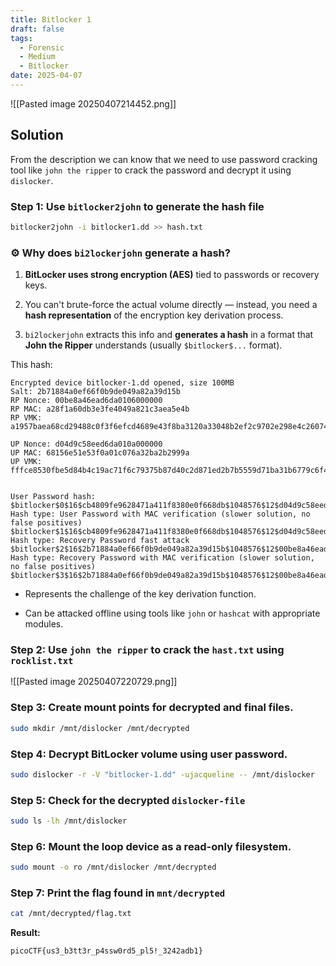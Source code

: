 ```yaml
---
title: Bitlocker 1
draft: false
tags:
  - Forensic
  - Medium
  - Bitlocker
date: 2025-04-07
---
```

![[Pasted image 20250407214452.png]]
## Solution
From the description we can know that we need to use password cracking tool like `john the ripper` to crack the password and decrypt it using `dislocker`.

### Step 1: Use `bitlocker2john` to generate the hash file

```bash
bitlocker2john -i bitlocker1.dd >> hash.txt
```
### ⚙️ Why does `bi2lockerjohn` generate a hash?
1. **BitLocker uses strong encryption (AES)** tied to passwords or recovery keys.
    
2. You can't brute-force the actual volume directly — instead, you need a **hash representation** of the encryption key derivation process.
    
3. `bi2lockerjohn` extracts this info and **generates a hash** in a format that **John the Ripper** understands (usually `$bitlocker$...` format).
    

This hash:
```hash
Encrypted device bitlocker-1.dd opened, size 100MB
Salt: 2b71884a0ef66f0b9de049a82a39d15b
RP Nonce: 00be8a46ead6da0106000000
RP MAC: a28f1a60db3e3fe4049a821c3aea5e4b
RP VMK: a1957baea68cd29488c0f3f6efcd4689e43f8ba3120a33048b2ef2c9702e298e4c260743126ec8bd29bc6d58

UP Nonce: d04d9c58eed6da010a000000
UP MAC: 68156e51e53f0a01c076a32ba2b2999a
UP VMK: fffce8530fbe5d84b4c19ac71f6c79375b87d40c2d871ed2b7b5559d71ba31b6779c6f41412fd6869442d66d


User Password hash:
$bitlocker$0$16$cb4809fe9628471a411f8380e0f668db$1048576$12$d04d9c58eed6da010a000000$60$68156e51e53f0a01c076a32ba2b2999afffce8530fbe5d84b4c19ac71f6c79375b87d40c2d871ed2b7b5559d71ba31b6779c6f41412fd6869442d66d
Hash type: User Password with MAC verification (slower solution, no false positives)
$bitlocker$1$16$cb4809fe9628471a411f8380e0f668db$1048576$12$d04d9c58eed6da010a000000$60$68156e51e53f0a01c076a32ba2b2999afffce8530fbe5d84b4c19ac71f6c79375b87d40c2d871ed2b7b5559d71ba31b6779c6f41412fd6869442d66d
Hash type: Recovery Password fast attack
$bitlocker$2$16$2b71884a0ef66f0b9de049a82a39d15b$1048576$12$00be8a46ead6da0106000000$60$a28f1a60db3e3fe4049a821c3aea5e4ba1957baea68cd29488c0f3f6efcd4689e43f8ba3120a33048b2ef2c9702e298e4c260743126ec8bd29bc6d58
Hash type: Recovery Password with MAC verification (slower solution, no false positives)
$bitlocker$3$16$2b71884a0ef66f0b9de049a82a39d15b$1048576$12$00be8a46ead6da0106000000$60$a28f1a60db3e3fe4049a821c3aea5e4ba1957baea68cd29488c0f3f6efcd4689e43f8ba3120a33048b2ef2c9702e298e4c260743126ec8bd29bc6d58
```
- Represents the challenge of the key derivation function.
    
- Can be attacked offline using tools like `john` or `hashcat` with appropriate modules.

### Step 2: Use `john the ripper` to crack the `hast.txt` using `rocklist.txt`
![[Pasted image 20250407220729.png]]

### Step 3: Create mount points for decrypted and final files.
```bash
sudo mkdir /mnt/dislocker /mnt/decrypted
```

### Step 4: Decrypt BitLocker volume using user password.
```bash
sudo dislocker -r -V "bitlocker-1.dd" -ujacqueline -- /mnt/dislocker
```

### Step 5: Check for the decrypted `dislocker-file`
```bash
sudo ls -lh /mnt/dislocker
```

### Step 6: Mount the loop device as a read-only filesystem.
```bash
sudo mount -o ro /mnt/dislocker /mnt/decrypted
```

### Step 7: Print the flag found in `mnt/decrypted`
```bash
cat /mnt/decrypted/flag.txt
```

**Result:**
```text
picoCTF{us3_b3tt3r_p4ssw0rd5_pl5!_3242adb1}
```
